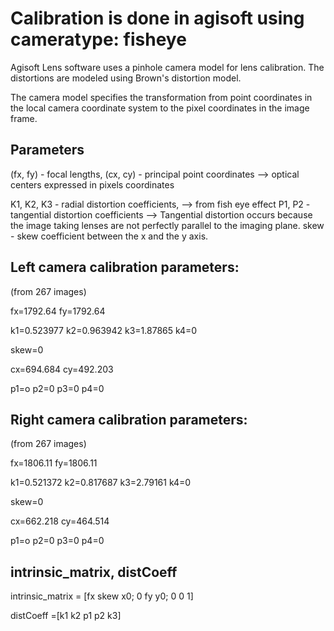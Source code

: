 # Calibration is done in agisoft using cameratype: fisheye
Agisoft Lens software uses a pinhole camera model for lens calibration. The distortions are modeled using
Brown's distortion model.

The camera model specifies the transformation from point coordinates in the local camera coordinate
system to the pixel coordinates in the image frame.


## Parameters
(fx, fy) - focal lengths,
(cx, cy) - principal point coordinates --> optical centers expressed in pixels coordinates

K1, K2, K3 - radial distortion coefficients, --> from fish eye effect
P1, P2 - tangential distortion coefficients --> Tangential distortion occurs because the image taking lenses are not perfectly parallel to the imaging plane.
skew - skew coefficient between the x and the y axis.


## Left camera calibration parameters:
(from 267 images)

fx=1792.64
fy=1792.64

k1=0.523977
k2=0.963942
k3=1.87865
k4=0

skew=0

cx=694.684
cy=492.203

p1=o
p2=0
p3=0
p4=0

## Right camera calibration parameters:
(from 267 images)

fx=1806.11
fy=1806.11

k1=0.521372
k2=0.817687
k3=2.79161
k4=0

skew=0

cx=662.218
cy=464.514

p1=o
p2=0
p3=0
p4=0


## intrinsic_matrix, distCoeff


intrinsic_matrix = [fx skew x0;
                    0 fy y0;
                    0 0 1]
                    
 distCoeff =[k1 k2 p1 p2 k3]